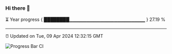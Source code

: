 ### Hi there 👋

⏳ Year progress { ████████▁▁▁▁▁▁▁▁▁▁▁▁▁▁▁▁▁▁▁▁▁▁ } 27.19 %

---

⏰ Updated on Tue, 09 Apr 2024 12:32:15 GMT

![Progress Bar CI](https://github.com/ZhaoGui/ZhaoGui/workflows/Progress%20Bar%20CI/badge.svg)

